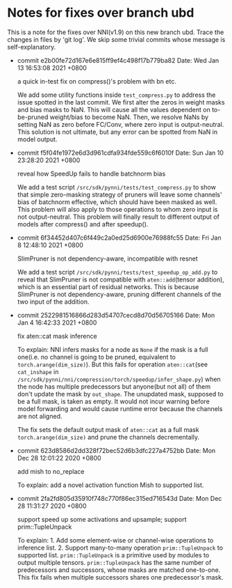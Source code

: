 # Notes for fixes over branch ubd
This is a note for the fixes over NNI(v1.9) on this new branch ubd. Trace the changes in files by 'git log'. We skip some trivial commits whose message is self-explanatory.

* commit e2b00fe72d167e6e815ff9ef4c498f17b779ba82
Date:   Wed Jan 13 16:53:08 2021 +0800

    a quick in-test fix on compress()'s problem with bn etc.

    We add some utility functions inside `test_compress.py` to address the issue spotted in the last commit. We first alter the zeros in weight masks and bias masks to NaN. This will cause all the values dependent on to-be-pruned weight/bias to become NaN. Then, we resolve NaNs by setting NaN as zero before FC/Conv, where zero input is output-neutral. This solution is not ultimate, but any error can be spotted from NaN in model output.

* commit f5f04fe1972e6d3d961cdfa934fde559c6f6010f
Date:   Sun Jan 10 23:28:20 2021 +0800

    reveal how SpeedUp fails to handle batchnorm bias

    We add a test script `/src/sdk/pynni/tests/test_compress.py` to show that simple zero-masking strategy of pruners will leave some channels' bias of batchnorm effective, which should have been masked as well. This problem will also apply to those operations to whom zero input is not output-neutral. This problem will finally result to different output of models after compress() and after speedup().

* commit 6f34452d407c6f449c2a0ed25d6900e76988fc55
Date:   Fri Jan 8 12:48:10 2021 +0800

    SlimPruner is not dependency-aware, incompatible with resnet

    We add a test script `/src/sdk/pynni/tests/test_speedup_op_add.py` to reveal that SlimPruner is not compatible with `aten::add`(tensor addition), which is an essential part of residual networks. This is because SlimPruner is not dependency-aware, pruning different channels of the two input of the addition.

* commit 2522981516866d283d54707cecd8d70d56705166
Date:   Mon Jan 4 16:42:33 2021 +0800

    fix aten::cat mask inference

    To explain: NNI infers masks for a node as `None` if the mask is a full one(i.e. no channel is going to be pruned, equivalent to `torch.arange(dim_size)`). But this fails for operation `aten::cat`(see `cat_inshape` in `/src/sdk/pynni/nni/compression/torch/speedup/infer_shape.py`) when the node has multiple predecessors but anyone(but not all) of them don't update the mask by `out_shape`. The unupdated mask, supposed to be a full mask, is taken as empty. It would not incur warning before model forwarding and would cause runtime error because the channels are not aligned.

    The fix sets the default output mask of `aten::cat` as a full mask `torch.arange(dim_size)` and prune the channels decrementally.

* commit 623d8586d2dd328f72bec52d6b3dfc227a4752bb
Date:   Mon Dec 28 12:01:22 2020 +0800

    add mish to no_replace

    To explain: add a novel activation function Mish to supported list.

* commit 2fa2fd805d35910f748c770f86ec315ed716543d
Date:   Mon Dec 28 11:31:27 2020 +0800

    support speed up some activations and upsample; support prim::TupleUnpack

    To explain: 1. Add some element-wise or channel-wise operations to inference list. 2. Support many-to-many operation `prim::TupleUnpack` to supported list. `prim::TupleUnpack` is a primitive used by modules to output multiple tensors. `prim::TupleUnpack` has the same number of predecessors and successors, whose masks are matched one-to-one. This fix fails when multiple successors shares one predecessor's mask.